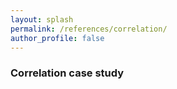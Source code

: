 ```yaml
---
layout: splash
permalink: /references/correlation/
author_profile: false
---
```



### Correlation case study
